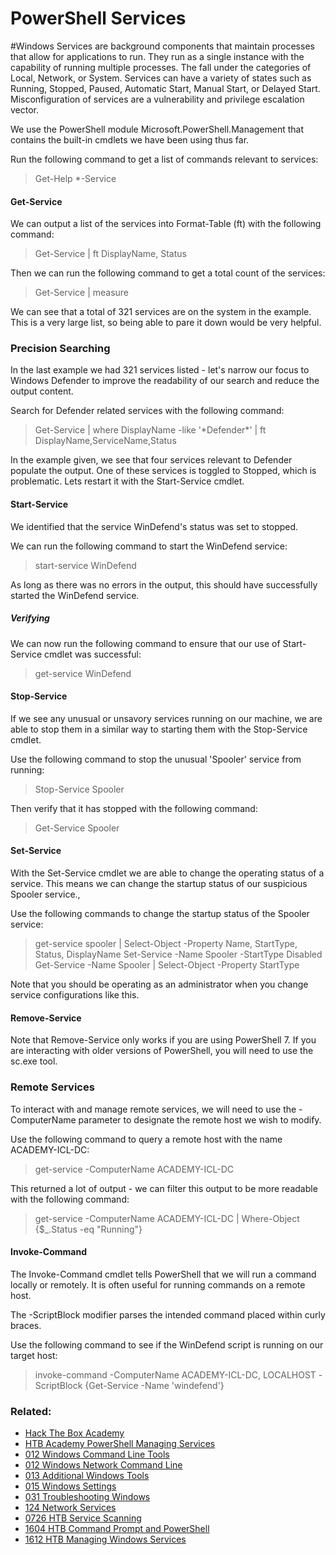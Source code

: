 # PowerShell Services

#Windows Services are background components that maintain processes that allow for applications to run. They run as a single instance with the capability of running multiple processes. The fall under the categories of Local, Network, or System. Services can have a variety of states such as Running, Stopped, Paused, Automatic Start, Manual Start, or Delayed Start. Misconfiguration of services are a vulnerability and privilege escalation vector.

We use the PowerShell module Microsoft.PowerShell.Management that contains the built-in cmdlets we have been using thus far. 

Run the following command to get a list of commands relevant to services:

>Get-Help \*-Service

#### Get-Service

We can output a list of the services into Format-Table (ft) with the following command:

>Get-Service | ft DisplayName, Status

Then we can run the following command to get a total count of the services:

>Get-Service | measure

We can see that a total of 321 services are on the system in the example. This is a very large list, so being able to pare it down would be very helpful.

### Precision Searching

In the last example we had 321 services listed - let's narrow our focus to Windows Defender to improve the readability of our search and reduce the output content. 

Search for Defender related services with the following command:

>Get-Service | where DisplayName -like '\*Defender*' | ft DisplayName,ServiceName,Status

In the example given, we see that four services relevant to Defender populate the output. One of these services is toggled to Stopped, which is problematic. Lets restart it with the Start-Service cmdlet.

#### Start-Service

We identified that the service WinDefend's status was set to stopped. 

We can run the following command to start the WinDefend service:

>start-service WinDefend

As long as there was no errors in the output, this should have successfully started the WinDefend service. 

##### Verifying 

We can now run the following command to ensure that our use of Start-Service cmdlet was successful:

>get-service WinDefend

#### Stop-Service

If we see any unusual or unsavory services running on our machine, we are able to stop them in a similar way to starting them with the Stop-Service cmdlet.

Use the following command to stop the unusual 'Spooler' service from running:

>Stop-Service Spooler

Then verify that it has stopped with the following command:

>Get-Service Spooler

#### Set-Service

With the Set-Service cmdlet we are able to change the operating status of a service. This means we can change the startup status of our suspicious Spooler service.,

Use the following commands to change the startup status of the Spooler service:

>get-service spooler | Select-Object -Property Name, StartType, Status, DisplayName
>Set-Service -Name Spooler -StartType Disabled
>Get-Service -Name Spooler | Select-Object -Property StartType

Note that you should be operating as an administrator when you change service configurations like this.

#### Remove-Service

Note that Remove-Service only works if you are using PowerShell 7. If you are interacting with older versions of PowerShell, you will need to use the sc.exe tool.

### Remote Services

To interact with and manage remote services, we will need to use the -ComputerName parameter to designate the remote host we wish to modify. 

Use the following command to query a remote host with the name ACADEMY-ICL-DC:

>get-service -ComputerName ACADEMY-ICL-DC

This returned a lot of output - we can filter this output to be more readable with the following command:

>get-service -ComputerName ACADEMY-ICL-DC | Where-Object {$\_.Status -eq "Running"}

#### Invoke-Command 

The Invoke-Command cmdlet tells PowerShell that we will run a command locally or remotely. It is often useful for running commands on a remote host.

The -ScriptBlock modifier parses the intended command placed within curly braces.

Use the following command to see if the WinDefend script is running on our target host:

>invoke-command -ComputerName ACADEMY-ICL-DC, LOCALHOST -ScriptBlock {Get-Service -Name 'windefend'}

### Related:

- [Hack The Box Academy](https://academy.hackthebox.com/ 'hack the box academy home page')
- [HTB Academy PowerShell Managing Services](https://academy.hackthebox.com/module/167/section/1622 'HTB academy PowerShell managing services guide')
- [012 Windows Command Line Tools](012%20Windows%20Command%20Line%20Tools.md)
- [012 Windows Network Command Line](012%20Windows%20Network%20Command%20Line.md)
- [013 Additional Windows Tools](013%20Additional%20Windows%20Tools.md)
- [015 Windows Settings](015%20Windows%20Settings.md)
- [031 Troubleshooting Windows](031%20Troubleshooting%20Windows.md)
- [124 Network Services](124%20Network%20Services.md)
- [0726 HTB Service Scanning](0726%20HTB%20Service%20Scanning.md)
- [1604 HTB Command Prompt and PowerShell](1604%20HTB%20Command%20Prompt%20and%20PowerShell.md)
- [1612 HTB Managing Windows Services](1612%20HTB%20Managing%20Windows%20Services.md)